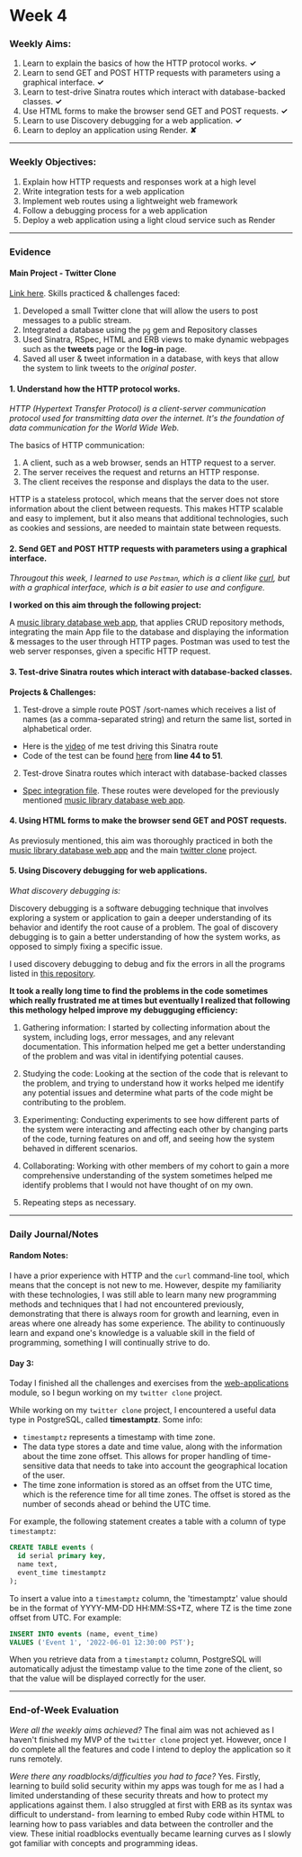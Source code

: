 # Week 4

### Weekly Aims:
1. Learn to explain the basics of how the HTTP protocol works. **✓**
2. Learn to send GET and POST HTTP requests with parameters using a graphical interface. **✓**
3. Learn to test-drive Sinatra routes which interact with database-backed classes. **✓**
4. Use HTML forms to make the browser send GET and POST requests. **✓**
5. Learn to use Discovery debugging for a web application. **✓**
6. Learn to deploy an application using Render. **✘**

---
### Weekly Objectives:
1. Explain how HTTP requests and responses work at a high level
2. Write integration tests for a web application
3. Implement web routes using a lightweight web framework
4. Follow a debugging process for a web application
5. Deploy a web application using a light cloud service such as Render

---
### Evidence

#### Main Project - Twitter Clone
[Link here](https://github.com/forreya/twitter-clone). Skills practiced & challenges faced:
1. Developed a small Twitter clone that will allow the users to post messages to a public stream.
2. Integrated a database using the `pg` gem and Repository classes
3. Used Sinatra, RSpec, HTML and ERB views to make dynamic webpages such as the **tweets** page or the **log-in** page.
4. Saved all user & tweet information in a database, with keys that allow the system to link tweets to the *original poster*.

#### 1. Understand how the HTTP protocol works.

_HTTP (Hypertext Transfer Protocol) is a client-server communication protocol used for transmitting data over the internet. It's the foundation of data communication for the World Wide Web._

The basics of HTTP communication:

1. A client, such as a web browser, sends an HTTP request to a server.
2. The server receives the request and returns an HTTP response.
3. The client receives the response and displays the data to the user.

HTTP is a stateless protocol, which means that the server does not store information about the client between requests. This makes HTTP scalable and easy to implement, but it also means that additional technologies, such as cookies and sessions, are needed to maintain state between requests.

#### 2. Send GET and POST HTTP requests with parameters using a graphical interface.

_Througout this week, I learned to use `Postman`, which is a client like [curl](https://curl.se/), but with a graphical interface, which is a bit easier to use and configure._

**I worked on this aim through the following project:**

A [music library database web app](https://github.com/forreya/web-applications/tree/main/music_library_database_app), that applies CRUD repository methods, integrating the main App file to the database and displaying the information & messages to the user through HTTP pages. Postman was used to test the web server responses, given a specific HTTP request.

#### 3. Test-drive Sinatra routes which interact with database-backed classes.

**Projects & Challenges:**
1. Test-drove a simple route POST /sort-names which receives a list of names (as a comma-separated string) and return the same list, sorted in alphabetical order. 
- Here is the [video](https://github.com/forreya/makers-portfolio/blob/main/videos/test-driving-web-route.mp4) of me test driving this Sinatra route 
- Code of the test can be found [here](https://github.com/forreya/web-applications/blob/main/web-app-practice/spec/integration/app_spec.rb) from **line 44 to 51**.
2. Test-drove Sinatra routes which interact with database-backed classes 
- [Spec integration file](https://github.com/forreya/web-applications/blob/main/music_library_database_app/spec/integration/application_spec.rb). These routes were developed for the previously mentioned [music library database web app](https://github.com/forreya/web-applications/tree/main/music_library_database_app).

#### 4. Using HTML forms to make the browser send GET and POST requests.

As previosuly mentioned, this aim was thoroughly practiced in both the [music library database web app](https://github.com/forreya/web-applications/tree/main/music_library_database_app) and the main [twitter clone](https://github.com/forreya/twitter-clone) project.

#### 5. Using Discovery debugging for web applications.

_What discovery debugging is:_

Discovery debugging is a software debugging technique that involves exploring a system or application to gain a deeper understanding of its behavior and identify the root cause of a problem. The goal of discovery debugging is to gain a better understanding of how the system works, as opposed to simply fixing a specific issue.

I used discovery debugging to debug and fix the errors in all the programs listed in [this repository](https://github.com/forreya/web-applications/tree/main/projects_to_debug).

**It took a really long time to find the problems in the code sometimes which really frustrated me at times but eventually I realized that following this methology helped improve my debugguging efficiency:**
1. Gathering information: I started by collecting information about the system, including logs, error messages, and any relevant documentation. This information helped me get a better understanding of the problem and was vital in identifying potential causes.

2. Studying the code: Looking at the section of the code that is relevant to the problem, and trying to understand how it works helped me identify any potential issues and determine what parts of the code might be contributing to the problem.

3. Experimenting: Conducting experiments to see how different parts of the system were interacting and affecting each other by changing parts of the code, turning features on and off, and seeing how the system behaved in different scenarios.

4. Collaborating: Working with other members of my cohort to gain a more comprehensive understanding of the system sometimes helped me identify problems that I would not have thought of on my own.

5. Repeating steps as necessary.

---
### Daily Journal/Notes

#### Random Notes:
I have a prior experience with HTTP and the `curl` command-line tool, which means that the concept is not new to me. However, despite my familiarity with these technologies, I was still able to learn many new programming methods and techniques that I had not encountered previously, demonstrating that there is always room for growth and learning, even in areas where one already has some experience. The ability to continuously learn and expand one's knowledge is a valuable skill in the field of programming, something I will continually strive to do.

#### Day 3:
Today I finished all the challenges and exercises from the [web-applications](https://github.com/makersacademy/web-applications) module, so I begun working on my `twitter clone` project.

While working on my `twitter clone` project, I encountered a useful data type in PostgreSQL, called **timestamptz**. Some info:
- `timestamptz` represents a timestamp with time zone. 
- The data type stores a date and time value, along with the information about the time zone offset. This allows for proper handling of time-sensitive data that needs to take into account the geographical location of the user.
- The time zone information is stored as an offset from the UTC time, which is the reference time for all time zones. The offset is stored as the number of seconds ahead or behind the UTC time.

For example, the following statement creates a table with a column of type `timestamptz`:

```sql
CREATE TABLE events (
  id serial primary key,
  name text,
  event_time timestamptz
);
```

To insert a value into a `timestamptz` column, the 'timestamptz' value should be in the format of YYYY-MM-DD HH:MM:SS+TZ, where TZ is the time zone offset from UTC. For example:

```sql
INSERT INTO events (name, event_time)
VALUES ('Event 1', '2022-06-01 12:30:00 PST');
```

When you retrieve data from a `timestamptz` column, PostgreSQL will automatically adjust the timestamp value to the time zone of the client, so that the value will be displayed correctly for the user.

---
### End-of-Week Evaluation
*Were all the weekly aims achieved?*
The final aim was not achieved as I haven't finished my MVP of the `twitter clone` project yet. However, once I do complete all the features and code I intend to deploy the application so it runs remotely. 

*Were there any roadblocks/difficulties you had to face?*
Yes. Firstly, learning to build solid security within my apps was tough for me as I had a limited understanding of these security threats and how to protect my applications against them. I also struggled at first with ERB as its syntax was difficult to understand- from learning to embed Ruby code within HTML to learning how to pass variables and data between the controller and the view. These initial roadblocks eventually became learning curves as I slowly got familiar with concepts and programming ideas.